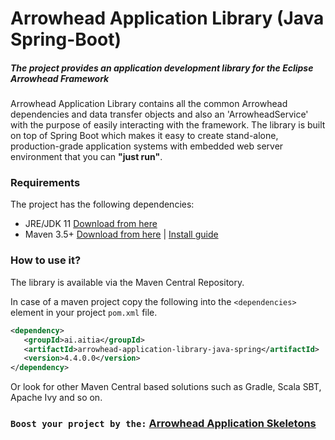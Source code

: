 # Arrowhead Application Library (Java Spring-Boot)
##### The project provides an application development library for the Eclipse Arrowhead Framework

Arrowhead Application Library contains all the common Arrowhead dependencies and data transfer objects and also an 'ArrowheadService' with the purpose of easily interacting with the framework. The library is built on top of Spring Boot which makes it easy to create stand-alone, production-grade application systems with embedded web server environment that you can **"just run"**.

### Requirements

The project has the following dependencies:
* JRE/JDK 11 [Download from here](https://www.oracle.com/technetwork/java/javase/downloads/jdk11-downloads-5066655.html)
* Maven 3.5+ [Download from here](http://maven.apache.org/download.cgi) | [Install guide](https://www.baeldung.com/install-maven-on-windows-linux-mac)

### How to use it?

The library is available via the Maven Central Repository.

In case of a maven project copy the following into the `<dependencies>` element in your project `pom.xml` file.

```xml
<dependency>
   <groupId>ai.aitia</groupId>
   <artifactId>arrowhead-application-library-java-spring</artifactId>
   <version>4.4.0.0</version>
</dependency>
```
Or look for other Maven Central based solutions such as Gradle, Scala SBT, Apache Ivy and so on. 

### `Boost your project by the:` [Arrowhead Application Skeletons](https://github.com/arrowhead-f/application-skeleton-java-spring)
